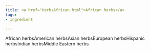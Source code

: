 ```yaml
---
title: <a href="HerbsAfrican.html">African herbs</a>
tags:
- ingredient

---
```

African herbsAmerican herbsAsian herbsEuropean herbsHispanic herbsIndian herbsMiddle Eastern herbs
